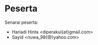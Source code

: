 Peserta
=======

Senarai peserta:

 * Hariadi Hinta <diperakui{at}gmail.com>
* Sayid <nuwa_98{@}yahoo.com>
